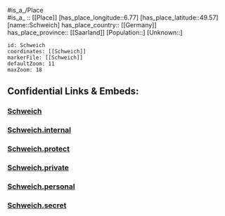 ﻿---
location: [49.57,6.77] 
mapzoom: [7,12] 
mapmarker: city 
type: City
tags:
- geo/City


SpocWebEntityId: 34105
isDeleted: false
confidential: public

---
#is_a_/Place  
#is_a_ :: [[Place]] 
[has_place_longitude::6.77] 
[has_place_latitude::49.57] 
[name::Schweich] 
has_place_country:: [[Germany]]  
has_place_province:: [[Saarland]] 
[Population::] 
[Unknown::] 


```leaflet
id: Schweich
coordinates: [[Schweich]] 
markerFile: [[Schweich]] 
defaultZoom: 11 
maxZoom: 18
```


## Confidential Links & Embeds: 

### [Schweich](/_public/Earth/Continent/Europe/Europe~Central/Germany/Germany~West/Rheinland-Pfalz/counties~RP/Trier-Saarburg/cities~Trier-Saarburg/Kell~See/City/Schweich.md) 

### [Schweich.internal](/_internal/Earth/Continent/Europe/Europe~Central/Germany/Germany~West/Rheinland-Pfalz/counties~RP/Trier-Saarburg/cities~Trier-Saarburg/Kell~See/City/Schweich.internal.md) 

### [Schweich.protect](/_protect/Earth/Continent/Europe/Europe~Central/Germany/Germany~West/Rheinland-Pfalz/counties~RP/Trier-Saarburg/cities~Trier-Saarburg/Kell~See/City/Schweich.protect.md) 

### [Schweich.private](/_private/Earth/Continent/Europe/Europe~Central/Germany/Germany~West/Rheinland-Pfalz/counties~RP/Trier-Saarburg/cities~Trier-Saarburg/Kell~See/City/Schweich.private.md) 

### [Schweich.personal](/_personal/Earth/Continent/Europe/Europe~Central/Germany/Germany~West/Rheinland-Pfalz/counties~RP/Trier-Saarburg/cities~Trier-Saarburg/Kell~See/City/Schweich.personal.md) 

### [Schweich.secret](/_secret/Earth/Continent/Europe/Europe~Central/Germany/Germany~West/Rheinland-Pfalz/counties~RP/Trier-Saarburg/cities~Trier-Saarburg/Kell~See/City/Schweich.secret.md) 
